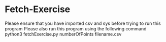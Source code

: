 # Fetch-Exercise
Please ensure that you have imported csv and sys before trying to run this program 
Please also run this program using the following command python3 fetchExercise.py numberOfPoints filename.csv
